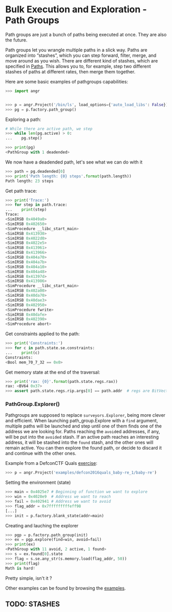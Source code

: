 Bulk Execution and Exploration - Path Groups
============================================

Path groups are just a bunch of paths being executed at once. They are also the future.

Path groups let you wrangle multiple paths in a slick way.
Paths are organized into “stashes”, which you can step forward, filter, merge,
and move around as you wish. There are different kind of stashes, which are
specified in [Paths](./paths.md#path-types). This allows you to, for example,
step two different stashes of paths at different rates, then merge them together.


Here are some basic examples of pathgroups capabilities:
```python
>>> import angr


>>> p = angr.Project('/bin/ls', load_options={'auto_load_libs': False})
>>> pg = p.factory.path_group()
```

Exploring a path:
```python
# While there are active path, we step
>>> while len(pg.active) > 0:
...    pg.step()

>>> print(pg)
<PathGroup with 1 deadended>
```

We now have a deadended path, let's see what we can do with it
```python
>>> path = pg.deadended[0]
>>> print('Path length: {0} steps'.format(path.length))
Path length: 23 steps
```

Get path trace:
```python
>>> print('Trace:')
>>> for step in path.trace:
...    print(step)
Trace:
<SimIRSB 0x4049a0>
<SimIRSB 0x402650>
<SimProcedure __libc_start_main>
<SimIRSB 0x413930>
<SimIRSB 0x4022d0>
<SimIRSB 0x4022e5>
<SimIRSB 0x413961>
<SimIRSB 0x413966>
<SimIRSB 0x404a70>
<SimIRSB 0x404a7b>
<SimIRSB 0x404a10>
<SimIRSB 0x404a48>
<SimIRSB 0x41397d>
<SimIRSB 0x413986>
<SimProcedure __libc_start_main>
<SimIRSB 0x402a00>
<SimIRSB 0x40da70>
<SimIRSB 0x40dae3>
<SimIRSB 0x402950>
<SimProcedure fwrite>
<SimIRSB 0x40dafe>
<SimIRSB 0x402390>
<SimProcedure abort>
```

Get constraints applied to the path:
```python
>>> print('Constraints:')
>>> for c in path.state.se.constraints:
...    print(c)
Constraints:
<Bool mem_70_7_32 == 0x0>
```

Get memory state at the end of the traversal:
```python
>>> print('rax: {0}'.format(path.state.regs.rax))
rax: <BV64 0x37>
>>> assert path.state.regs.rip.args[0] == path.addr  # regs are BitVectors
```

### PathGroup.Explorer()
Pathgroups are supposed to replace `surveyors.Explorer`, being more clever and
efficient. When launching path_group.Explore with a `find` argument, multiple
paths will be launched and step until one of them finds one of the address we
are looking for. Paths reaching the `avoid`ed addresses, if any, will be put
into the `avoided` stash. If an active path reaches an interesting address, it
will be stashed into the `found` stash, and the other ones will remain active.
You can then explore the found path, or decide to discard it and continue with
the other ones.

Example from a DefconCTF Quals [exercise](./examples.md#reverseme-example-defcon-quals-2016---baby-re):

```python
>>> p = angr.Project('examples/defcon2016quals_baby-re_1/baby-re')
```

Setting the environment (state)
```python
>>> main = 0x4025e7 # Beginning of function we want to explore
>>> win = 0x4028e9  # Address we want to reach
>>> fail = 0x402941 # Address we want to avoid
>>> flag_addr = 0x7fffffffffeff98
[...]
>>> init = p.factory.blank_state(addr=main)
```

Creating and lauching the explorer
```python
>>> pgp = p.factory.path_group(init)
>>> ex = pgp.explore(find=win, avoid=fail)
>>> print(ex)
<PathGroup with 11 avoid, 2 active, 1 found>
>>> s = ex.found[0].state
>>> flag = s.se.any_str(s.memory.load(flag_addr, 50))
>>> print(flag)
Math is hard!
```

Pretty simple, isn't it ?

Other examples can be found by browsing the [examples](./examples.md).


## TODO: STASHES
